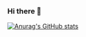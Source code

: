 ### Hi there 👋

[![Anurag's GitHub stats](https://github-readme-stats.vercel.app/api?username=chaitanyarora)](https://github.com/anuraghazra/github-readme-stats)
